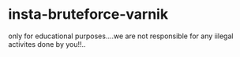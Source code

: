 # insta-bruteforce-varnik
only for educational purposes....we are not responsible for any iilegal activites done by you!!..

